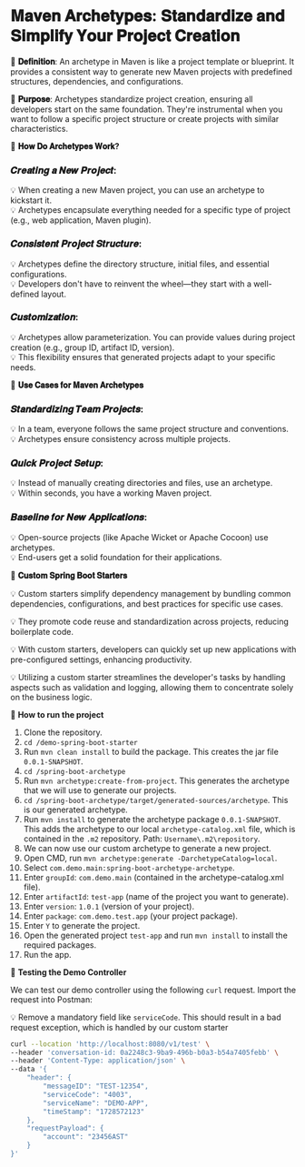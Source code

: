 # 𝐌𝐚𝐯𝐞𝐧 𝐀𝐫𝐜𝐡𝐞𝐭𝐲𝐩𝐞𝐬: 𝐒𝐭𝐚𝐧𝐝𝐚𝐫𝐝𝐢𝐳𝐞 𝐚𝐧𝐝 𝐒𝐢𝐦𝐩𝐥𝐢𝐟𝐲 𝐘𝐨𝐮𝐫 𝐏𝐫𝐨𝐣𝐞𝐜𝐭 𝐂𝐫𝐞𝐚𝐭𝐢𝐨𝐧

🎯 **𝐃𝐞𝐟𝐢𝐧𝐢𝐭𝐢𝐨𝐧**: An archetype in Maven is like a project template or blueprint. It provides a consistent way to generate new Maven projects with predefined structures, dependencies, and configurations.

🎯 **𝐏𝐮𝐫𝐩𝐨𝐬𝐞**: Archetypes standardize project creation, ensuring all developers start on the same foundation. They're instrumental when you want to follow a specific project structure or create projects with similar characteristics.

🎯 **𝐇𝐨𝐰 𝐃𝐨 𝐀𝐫𝐜𝐡𝐞𝐭𝐲𝐩𝐞𝐬 𝐖𝐨𝐫𝐤?**

### 𝑪𝒓𝒆𝒂𝒕𝒊𝒏𝒈 𝒂 𝑵𝒆𝒘 𝑷𝒓𝒐𝒋𝒆𝒄𝒕:
💡 When creating a new Maven project, you can use an archetype to kickstart it.  
💡 Archetypes encapsulate everything needed for a specific type of project (e.g., web application, Maven plugin).  

### 𝑪𝒐𝒏𝒔𝒊𝒔𝒕𝒆𝒏𝒕 𝑷𝒓𝒐𝒋𝒆𝒄𝒕 𝑺𝒕𝒓𝒖𝒄𝒕𝒖𝒓𝒆:
💡 Archetypes define the directory structure, initial files, and essential configurations.  
💡 Developers don't have to reinvent the wheel—they start with a well-defined layout.  

### 𝑪𝒖𝒔𝒕𝒐𝒎𝒊𝒛𝒂𝒕𝒊𝒐𝒏:
💡 Archetypes allow parameterization. You can provide values during project creation (e.g., group ID, artifact ID, version).  
💡 This flexibility ensures that generated projects adapt to your specific needs.  

🎯 **𝐔𝐬𝐞 𝐂𝐚𝐬𝐞𝐬 𝐟𝐨𝐫 𝐌𝐚𝐯𝐞𝐧 𝐀𝐫𝐜𝐡𝐞𝐭𝐲𝐩𝐞𝐬**

### 𝑺𝒕𝒂𝒏𝒅𝒂𝒓𝒅𝒊𝒛𝒊𝒏𝒈 𝑻𝒆𝒂𝒎 𝑷𝒓𝒐𝒋𝒆𝒄𝒕𝒔:
💡 In a team, everyone follows the same project structure and conventions.  
💡 Archetypes ensure consistency across multiple projects.  

### 𝑸𝒖𝒊𝒄𝒌 𝑷𝒓𝒐𝒋𝒆𝒄𝒕 𝑺𝒆𝒕𝒖𝒑:
💡 Instead of manually creating directories and files, use an archetype.  
💡 Within seconds, you have a working Maven project.  

### 𝑩𝒂𝒔𝒆𝒍𝒊𝒏𝒆 𝒇𝒐𝒓 𝑵𝒆𝒘 𝑨𝒑𝒑𝒍𝒊𝒄𝒂𝒕𝒊𝒐𝒏𝒔:
💡 Open-source projects (like Apache Wicket or Apache Cocoon) use archetypes.  
💡 End-users get a solid foundation for their applications.

🎯 **𝐂𝐮𝐬𝐭𝐨𝐦 𝐒𝐩𝐫𝐢𝐧𝐠 𝐁𝐨𝐨𝐭 𝐒𝐭𝐚𝐫𝐭𝐞𝐫𝐬**

💡 Custom starters simplify dependency management by bundling common dependencies, configurations, and best practices for specific use cases.

💡 They promote code reuse and standardization across projects, reducing boilerplate code.

💡 With custom starters, developers can quickly set up new applications with pre-configured settings, enhancing productivity.

💡 Utilizing a custom starter streamlines the developer's tasks by handling aspects such as validation and logging, allowing them to concentrate solely on the business logic.


🎯 **How to run the project**

1. Clone the repository.
2. `cd /demo-spring-boot-starter`
3. Run `mvn clean install` to build the package. This creates the jar file `0.0.1-SNAPSHOT`.
4. `cd /spring-boot-archetype`
5. Run `mvn archetype:create-from-project`. This generates the archetype that we will use to generate our projects.
6. `cd /spring-boot-archetype/target/generated-sources/archetype`. This is our generated archetype.
7. Run `mvn install` to generate the archetype package `0.0.1-SNAPSHOT`. This adds the archetype to our local `archetype-catalog.xml` file, which is contained in the `.m2` repository. Path: `Username\.m2\repository`.
8. We can now use our custom archetype to generate a new project.
9. Open CMD, run `mvn archetype:generate -DarchetypeCatalog=local`.
10. Select `com.demo.main:spring-boot-archetype-archetype`.
11. Enter `groupId`: `com.demo.main` (contained in the archetype-catalog.xml file).
12. Enter `artifactId`: `test-app` (name of the project you want to generate).
13. Enter `version`: `1.0.1` (version of your project).
14. Enter `package`: `com.demo.test.app` (your project package).
15. Enter `Y` to generate the project.
16. Open the generated project `test-app` and run `mvn install` to install the required packages.
17. Run the app.

🎯 **Testing the Demo Controller**

We can test our demo controller using the following `curl` request. Import the request into Postman:

💡 Remove a mandatory field like `serviceCode`. This should result in a bad request exception, which is handled by our custom starter



```bash
curl --location 'http://localhost:8080/v1/test' \
--header 'conversation-id: 0a2248c3-9ba9-496b-b0a3-b54a7405febb' \
--header 'Content-Type: application/json' \
--data '{
    "header": {
        "messageID": "TEST-12354",
        "serviceCode": "4003",
        "serviceName": "DEMO-APP",
        "timeStamp": "1728572123"
    },
    "requestPayload": {
        "account": "23456AST"
    }
}'

